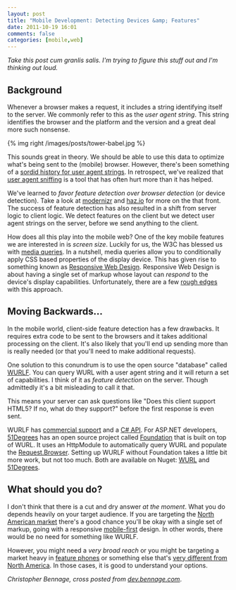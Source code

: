```yaml
---
layout: post
title: "Mobile Development: Detecting Devices &amp; Features"
date: 2011-10-19 16:01
comments: false
categories: [mobile,web]
---
```


_Take this post cum granlis salis. I'm trying to figure this stuff out and I'm thinking out loud._

## Background

Whenever a browser makes a request, it includes a string identifying itself to the server. We commonly refer to this as the *user agent string*. This string identifies the browser and the platform and the version and a great deal more such nonsense.

{% img right /images/posts/tower-babel.jpg %}

This sounds great in theory. We should be able to use this data to optimize what's being sent to the (mobile) browser. However, there's been something of a [sordid history for user agent strings](http://webaim.org/blog/user-agent-string-history/ "History of the browser user-agent string by Aaron Andersen"). In retrospect, we've realized that [user agent sniffing](http://en.wikipedia.org/wiki/User_agent#User_agent_sniffing) is a tool that has often hurt more than it has helped.

We've learned to _favor feature detection over browser detection_ (or device detection). Take a look at [modernizr](http://www.modernizr.com/) and [haz.io](http://haz.io/) for more on the that front.  The success of feature detection has also resulted in a shift from server logic to client logic. We detect features on the client but we detect user agent strings on the server, before we send anything to the client.

How does all this play into the mobile web? One of the key mobile features we are interested in is _screen size_. Luckily for us, the W3C has blessed us with [media queries](http://www.w3.org/TR/css3-mediaqueries/). In a nutshell, media queries allow you to conditionally apply CSS based properties of the display device. This has given rise to something known as [Responsive Web Design](http://www.alistapart.com/articles/responsive-web-design/). Responsive Web Design is about having a single set of markup whose layout can _respond_ to the device's display capabilities. Unfortunately, there are a few [rough edges](http://www.webdesignshock.com/responsive-design-problems/) with this approach.

## Moving Backwards…
In the mobile world, client-side feature detection has a few drawbacks. It requires extra code to be sent to the browsers and it takes additional processing on the client. It's also likely that you'll end up sending more than is really needed (or that you'll need to make additional requests).

One solution to this conundrum is to use the open source "database" called [WURLF](http://wurfl.sourceforge.net/). You can query WURL with a user agent string and it will return a set of capabilities. I think of it as _feature detection_ on the server. Though admittedly it's a bit misleading to call it that.

This means your server can ask questions like "Does this client support HTML5? If no, what do they support?" before the first response is even sent.

WURLF has [commercial support](http://scientiamobile.com/) and a [C# API](http://wurfl.sourceforge.net/dotNet/). For ASP.NET developers, [51Degrees](http://51degrees.mobi/) has an open source project called [Foundation](http://51degrees.codeplex.com/) that is built on top of WURL. It uses an HttpModule to automatically query WURL and populate the [Request.Browser](http://msdn.microsoft.com/en-us/library/system.web.httprequest). Setting up WURLF without Foundation takes a little bit more work, but not too much. Both are available on Nuget: [WURL](http://www.nuget.org/List/Packages/WURFL_Official_API) and [51Degrees](http://nuget.org/List/Packages/51Degrees.mobi).

## What should you do?

I don't think that there is a cut and dry answer _at the moment_. What you do depends heavily on your target audience. If you are targeting the [North American market](http://gs.statcounter.com/#mobile_browser-na-monthly-201009-201109) there's a good chance you'll be okay with a single set of markup, going with a responsive [mobile-first](http://www.lukew.com/ff/entry.asp?933) design. In other words, there would be no need for something like WURLF. 

However, you might need a _very broad reach_ or you might be targeting a market heavy in [feature phones](http://en.wikipedia.org/wiki/Feature_phone) or something else that's [very different from North America](http://gs.statcounter.com/#mobile_browser-sa-monthly-201009-201109). In those cases, it is good to understand your options. 

_Christopher Bennage, cross posted from [dev.bennage.com](http://dev.bennage.com/blog/2011/10/19/mobile-developent-and-device-detection/)_.